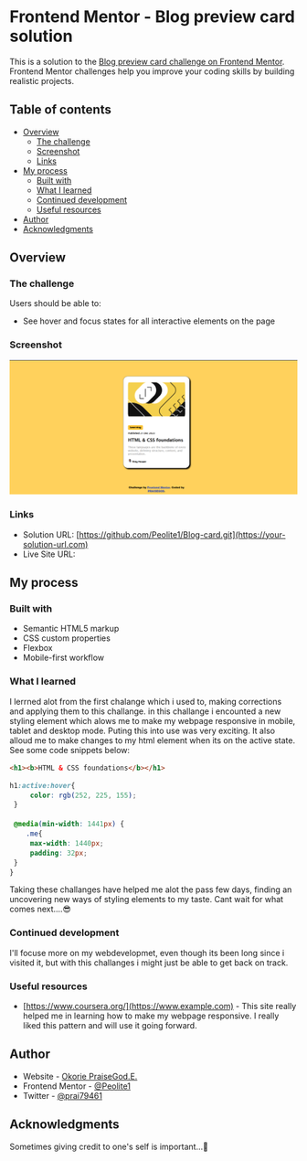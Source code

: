 # Frontend Mentor - Blog preview card solution

This is a solution to the [Blog preview card challenge on Frontend Mentor](https://www.frontendmentor.io/challenges/blog-preview-card-ckPaj01IcS). Frontend Mentor challenges help you improve your coding skills by building realistic projects. 

## Table of contents

- [Overview](#overview)
  - [The challenge](#the-challenge)
  - [Screenshot](#screenshot)
  - [Links](#links)
- [My process](#my-process)
  - [Built with](#built-with)
  - [What I learned](#what-i-learned)
  - [Continued development](#continued-development)
  - [Useful resources](#useful-resources)
- [Author](#author)
- [Acknowledgments](#acknowledgments)


## Overview

### The challenge

Users should be able to:

- See hover and focus states for all interactive elements on the page

### Screenshot

![Blog preview card](images/Screenshort2.png)

### Links

- Solution URL: [https://github.com/Peolite1/Blog-card.git](https://your-solution-url.com)
- Live Site URL: [](https://your-live-site-url.com)

## My process

### Built with

- Semantic HTML5 markup
- CSS custom properties
- Flexbox
- Mobile-first workflow

### What I learned

I lerrned alot from the first chalange which i used to, making corrections and applying them to this challange. in this challange i encounted a new styling element which alows me to make my webpage responsive in mobile, tablet and desktop mode. Puting this into use was very exciting. It also alloud me to make changes to my html element when its on the active state.
 See some code snippets below:

```html
<h1><b>HTML & CSS foundations</b></h1>
```
```css
h1:active:hover{
     color: rgb(252, 225, 155); 
 }

 @media(min-width: 1441px) {
    .me{
     max-width: 1440px;
     padding: 32px;
 }
}

```
Taking these challanges have helped me alot the pass few days, finding an uncovering new ways of styling elements to my taste. Cant wait for what comes next....😎

### Continued development
I'll focuse more on my webdevelopmet, even though its been long since i visited it, but with this challanges i might just be able to get back on track.

### Useful resources

- [https://www.coursera.org/](https://www.example.com) - This site really helped me in learning how to make my webpage responsive. I really liked this pattern and will use it going forward.

## Author

- Website - [Okorie PraiseGod.E.](https://www.your-site.com)
- Frontend Mentor - [@Peolite1](https://www.frontendmentor.io/profile/Peolite1)
- Twitter - [@prai79461](https://x.com/prai79461)

## Acknowledgments
Sometimes giving credit to one's self  is important...🙂